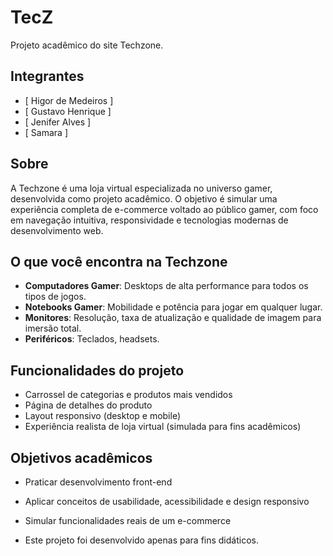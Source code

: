 # TecZ

Projeto acadêmico do site Techzone.

## Integrantes

- [ Higor de Medeiros ]
- [ Gustavo Henrique ]
- [ Jenifer Alves ]
- [ Samara ]

## Sobre

A Techzone é uma loja virtual especializada no universo gamer, desenvolvida como projeto acadêmico. O objetivo é simular uma experiência completa de e-commerce voltado ao público gamer, com foco em navegação intuitiva, responsividade e tecnologias modernas de desenvolvimento web.

## O que você encontra na Techzone

- **Computadores Gamer**: Desktops de alta performance para todos os tipos de jogos.
- **Notebooks Gamer**: Mobilidade e potência para jogar em qualquer lugar.
- **Monitores**: Resolução, taxa de atualização e qualidade de imagem para imersão total.
- **Periféricos**: Teclados, headsets.

## Funcionalidades do projeto

- Carrossel de categorias e produtos mais vendidos
- Página de detalhes do produto
- Layout responsivo (desktop e mobile)
- Experiência realista de loja virtual (simulada para fins acadêmicos)

## Objetivos acadêmicos

- Praticar desenvolvimento front-end
- Aplicar conceitos de usabilidade, acessibilidade e design responsivo
- Simular funcionalidades reais de um e-commerce

- Este projeto foi desenvolvido apenas para fins didáticos.

